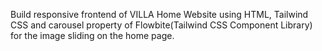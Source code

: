 Build responsive frontend of VILLA Home Website using HTML, Tailwind CSS and carousel property of Flowbite(Tailwind CSS Component Library) for the image sliding on the home page.

